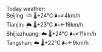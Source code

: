 Today weather:  
Beijing: ⛅️  🌡️+24°C 🌬️↙4km/h  
Tianjin: 🌦   🌡️+23°C 🌬️←19km/h  
Shijiazhuang: ☁️   🌡️+24°C 🌬️↙11km/h  
Tangshan: ☁️   🌡️+22°C 🌬️←9km/h  
